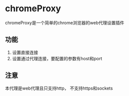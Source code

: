 chromeProxy
===========

chromeProxy是一个简单的chrome浏览器的web代理设置插件

## 功能
1. 设置直接连接
2. 设置通过代理连接，要配置的参数有host和port


## 注意
本代理是web代理且只支持http， 不支持https和sockets
